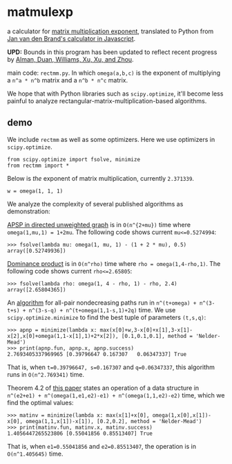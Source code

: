 # matmulexp
a calculator for [matrix multiplication exponent](https://en.wikipedia.org/wiki/Coppersmith%E2%80%93Winograd_algorithm), translated to Python from [Jan van den Brand's calculator in Javascript](https://people.kth.se/~janvdb/matrix.html).

**UPD:** Bounds in this program has been updated to reflect recent progress by [Alman, Duan, Williams, Xu, Xu, and Zhou](https://arxiv.org/abs/2404.16349).

main code: `rectmm.py`. In which `omega(a,b,c)` is the exponent of multiplying a `n^a * n^b` matrix and a `n^b * n^c` matrix.

We hope that with Python libraries such as `scipy.optimize`, it'll become less painful to analyze rectangular-matrix-multiplication-based algorithms.

## demo
We include `rectmm` as well as some optimizers. Here we use optimizers in `scipy.optimize`.

    from scipy.optimize import fsolve, minimize
    from rectmm import *

Below is *the* exponent of matrix multiplication, currently `2.371339`.

    w = omega(1, 1, 1)

We analyze the complexity of several published algorithms as demonstration:

[APSP in directed unweighted graph](https://arxiv.org/pdf/cs/0008011.pdf) is in `O(n^{2+mu})` time where `omega(1,mu,1) = 1+2mu`. The following code shows current `mu<=0.5274994`:

    >>> fsolve(lambda mu: omega(1, mu, 1) - (1 + 2 * mu), 0.5)
    array([0.52749936])

[Dominance product](https://pdfs.semanticscholar.org/84cf/60d1bb1ab7e8b22734066119549a5bd003a8.pdf) is in `O(n^rho)` time where `rho = omega(1,4-rho,1)`. The following code shows current `rho<=2.65805`:

    >>> fsolve(lambda rho: omega(1, 4 - rho, 1) - rho, 2.4)
    array([2.65804365])

An [algorithm](http://drops.dagstuhl.de/opus/volltexte/2018/9048/pdf/LIPIcs-ICALP-2018-44.pdf) for all-pair nondecreasing paths run in `n^(t+omega) + n^(3-t+s) + n^(3-s-q) + n^(t+omega(1,1-s,1)+2q)` time. We use `scipy.optimize.minimize` to find the best tuple of parameters `(t,s,q)`:

    >>> apnp = minimize(lambda x: max(x[0]+w,3-x[0]+x[1],3-x[1]-x[2],x[0]+omega(1,1-x[1],1)+2*x[2]), [0.1,0.1,0.1], method = 'Nelder-Mead')
    >>> print(apnp.fun, apnp.x, apnp.success)
    2.7693405337969965 [0.39796647 0.167307   0.06347337] True

That is, when `t=0.39796647, s=0.167307` and `q=0.06347337`, this algorithm runs in `O(n^2.769341)` time.

Theorem 4.2 of [this paper](https://arxiv.org/pdf/1905.05067.pdf) states an operation of a data structure in `n^(e2+e1) + n^(omega(1,e1,e2)-e1) + n^(omega(1,1,e2)-e2)` time, which we find the optimal values:

    >>> matinv = minimize(lambda x: max(x[1]+x[0], omega(1,x[0],x[1])-x[0], omega(1,1,x[1])-x[1]), [0.2,0.2], method = 'Nelder-Mead')
    >>> print(matinv.fun, matinv.x, matinv.success)
    1.4056447265523806 [0.55041856 0.85513407] True

That is, when `e1=0.55041856` and `e2=0.85513407`, the operation is in `O(n^1.405645)` time.
